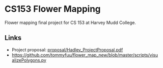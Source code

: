 # CS153 Flower Mapping

Flower mapping final project for CS 153 at Harvey Mudd College.

## Links

 - Project proposal: [proposal/Hadley_ProjectProposal.pdf](proposal/Hadley_ProjectProposal.pdf)
 - https://github.com/tommyfuu/flower_map_new/blob/master/scripts/visualizePolygons.py
